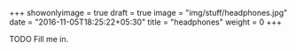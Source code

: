 +++
showonlyimage = true
draft = true
image = "img/stuff/headphones.jpg"
date = "2016-11-05T18:25:22+05:30"
title = "headphones"
weight = 0
+++

TODO Fill me in.

